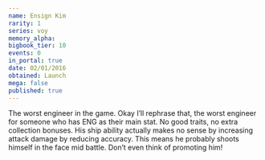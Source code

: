 ```yaml
---
name: Ensign Kim
rarity: 1
series: voy
memory_alpha:
bigbook_tier: 10
events: 0
in_portal: true
date: 02/01/2016
obtained: Launch
mega: false
published: true
---
```


The worst engineer in the game. Okay I’ll rephrase that, the worst engineer for someone who has ENG as their main stat. No good traits, no extra collection bonuses. His ship ability actually makes no sense by increasing attack damage by reducing accuracy. This means he probably shoots himself in the face mid battle. Don’t even think of promoting him!
